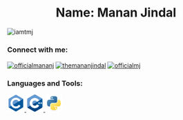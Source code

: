 <h1 align="center">Name: Manan Jindal</h1>
<p align="left"> <img src="https://komarev.com/ghpvc/?username=iamtmj&label=Profile%20views&color=0e75b6&style=flat" alt="iamtmj" /> </p>



<h3 align="left">Connect with me:</h3>
<p align="left">
<a href="https://twitter.com/officialmananj" target="blank"><img align="center" src="https://raw.githubusercontent.com/rahuldkjain/github-profile-readme-generator/master/src/images/icons/Social/twitter.svg" alt="officialmananj" height="30" width="40" /></a>
<a href="https://linkedin.com/in/themananjindal" target="blank"><img align="center" src="https://raw.githubusercontent.com/rahuldkjain/github-profile-readme-generator/master/src/images/icons/Social/linked-in-alt.svg" alt="themananjindal" height="30" width="40" /></a>
<a href="https://www.leetcode.com/officialmj" target="blank"><img align="center" src="https://raw.githubusercontent.com/rahuldkjain/github-profile-readme-generator/master/src/images/icons/Social/leet-code.svg" alt="officialmj" height="30" width="40" /></a>
</p>

<h3 align="left">Languages and Tools:</h3>
<p align="left"> <a href="https://www.cprogramming.com/" target="_blank" rel="noreferrer"> <img src="https://raw.githubusercontent.com/devicons/devicon/master/icons/c/c-original.svg" alt="c" width="40" height="40"/> </a> <a href="https://www.w3schools.com/cpp/" target="_blank" rel="noreferrer"> <img src="https://raw.githubusercontent.com/devicons/devicon/master/icons/cplusplus/cplusplus-original.svg" alt="cplusplus" width="40" height="40"/> </a> <a href="https://www.python.org" target="_blank" rel="noreferrer"> <img src="https://raw.githubusercontent.com/devicons/devicon/master/icons/python/python-original.svg" alt="python" width="40" height="40"/> </a> </p>

